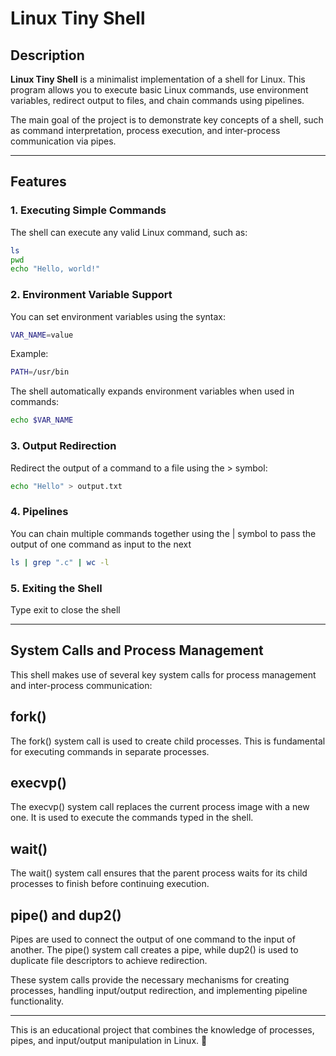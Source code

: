 # **Linux Tiny Shell**

## **Description**
**Linux Tiny Shell** is a minimalist implementation of a shell for Linux. This program allows you to execute basic Linux commands, use environment variables, redirect output to files, and chain commands using pipelines.

The main goal of the project is to demonstrate key concepts of a shell, such as command interpretation, process execution, and inter-process communication via pipes.

---

## **Features**

### 1. **Executing Simple Commands**
The shell can execute any valid Linux command, such as:
```bash
ls
pwd
echo "Hello, world!"
```

### 2. **Environment Variable Support**
You can set environment variables using the syntax:
```bash
VAR_NAME=value
```
Example:
```bash
PATH=/usr/bin
```
The shell automatically expands environment variables when used in commands:
```bash
echo $VAR_NAME
```

### 3. **Output Redirection**
Redirect the output of a command to a file using the > symbol:
```bash
echo "Hello" > output.txt
```

### 4. **Pipelines**
You can chain multiple commands together using the | symbol to pass the output of one command as input to the next
```bash
ls | grep ".c" | wc -l
```

### 5. **Exiting the Shell**
Type exit to close the shell

---

## **System Calls and Process Management**

This shell makes use of several key system calls for process management and inter-process communication:

## **fork()**
The fork() system call is used to create child processes. This is fundamental for executing commands in separate processes.

## **execvp()**
The execvp() system call replaces the current process image with a new one. It is used to execute the commands typed in the shell.

## **wait()**
The wait() system call ensures that the parent process waits for its child processes to finish before continuing execution.

## **pipe() and dup2()**
Pipes are used to connect the output of one command to the input of another. The pipe() system call creates a pipe, while dup2() is used to duplicate file descriptors to achieve redirection.

These system calls provide the necessary mechanisms for creating processes, handling input/output redirection, and implementing pipeline functionality.

---

This is an educational project that combines the knowledge of processes, pipes, and input/output manipulation in Linux. 🎉



